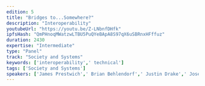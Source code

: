 ```yaml
---
edition: 5
title: "Bridges to...Somewhere?"
description: "Interoperability"
youtubeUrl: "https://youtu.be/Z-LNbnfDHfk"
ipfsHash: "QmPHnoqMWatzwLTBU5PuQYeBApA8S97qX6uSBRnxHFffuz"
duration: 2430
expertise: "Intermediate"
type: "Panel"
track: "Society and Systems"
keywords: ['interoperability',' technical']
tags: ['Society and Systems']
speakers: ['James Prestwich',' Brian Behlendorf',' Justin Drake',' Joseph Schweitzer']
---
```

